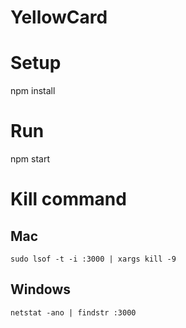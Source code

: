 # YellowCard

# Setup

npm install

# Run

npm start

# Kill command

## Mac

`sudo lsof -t -i :3000 | xargs kill -9`

## Windows

`netstat -ano | findstr :3000`
